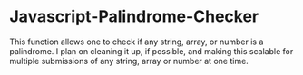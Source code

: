# Javascript-Palindrome-Checker
This function allows one to check if any string, array, or number is a palindrome. I plan on cleaning it up, if possible, and making this scalable for multiple submissions of any string, array or number at one time.
